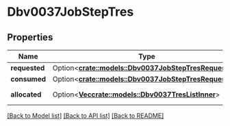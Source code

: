 # Dbv0037JobStepTres

## Properties

Name | Type | Description | Notes
------------ | ------------- | ------------- | -------------
**requested** | Option<[**crate::models::Dbv0037JobStepTresRequested**](dbv0_0_37_job_step_tres_requested.md)> |  | [optional]
**consumed** | Option<[**crate::models::Dbv0037JobStepTresRequested**](dbv0_0_37_job_step_tres_requested.md)> |  | [optional]
**allocated** | Option<[**Vec<crate::models::Dbv0037TresListInner>**](dbv0_0_37_tres_list_inner.md)> | TRES list of attributes | [optional]

[[Back to Model list]](../README.md#documentation-for-models) [[Back to API list]](../README.md#documentation-for-api-endpoints) [[Back to README]](../README.md)


